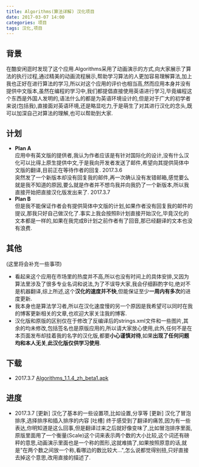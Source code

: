 ```yaml
---
title: Algorithms(算法详解) 汉化项目
date: 2017-03-07 14:00
categories: 项目
tags: 汉化,项目
---
```

## 背景
在酷安闲逛时发现了这个应用.Algorithms采用了动画演示的方式,向大家展示了算法的执行过程,通过精美的动画流程展示,帮助学习算法的人更加容易理解算法,加上我也正好在进行算法的学习,所以对这个应用的评价也相当高,然而应用本身并没有提供中文版本,虽然在编程的学习中,我们都提倡直接使用英语进行学习,毕竟编程这个东西是外国人发明的,语法什么的都是为英语环境设计的,但是对于广大的初学者来说(包括我),直接面对英语环境,还是略显吃力,于是萌生了对其进行汉化的念头,既可以加深自己对算法的理解,也可以帮助到大家.
## 计划
- **Plan A**  
应用中有英文版的提供者,我认为作者应该是有针对国际化的设计,没有什么汉化可以比得上原生提供中文,于是我向开发者发送了邮件,希望向其提供简体中文版的翻译,目前正在等待作者的回复.  2017.3.6  
突然发了一个新版本却没有回复我的邮件,再一次确认没有发错邮箱,感觉要么就是我不知道的原因,要么就是作者并不想鸟我并向我扔了一个新版本,所以我直接开始把直接汉化版发出来了.  2017.3.7
- **Plan B**  
但是我不能保证作者会有提供简体中文版的计划,如果作者没有回复我的邮件的提议,那我只好自己做汉化了.事实上我会按照B计划直接开始汉化,毕竟汉化的文本都是一样的,如果在我完成B计划之前作者有了回音,那已经翻译的文本也没有浪费.

## 其他
(这里将会补充一些事项)
- 看起来这个应用在市场里的热度并不高,所以也没有时间上的具体安排,又因为算法里涉及了很多专业名词和说法,为了不误导大家,我会仔细斟酌字句,绝对不是机器翻译,综上所述,这个**汉化的速度并不快**,但能保证至少**一周内有多次**的进度更新.
- 我本身也是算法学习者,所以在汉化速度慢的另一个原因是我希望可以同时在我的博客更新相关的文章,也欢迎大家关注我的博客.
- 汉化版和原版的区别仅在于修改了反编译后的strings.xml文件和一些图片,其余的均未修改,包括签名也是原版应用的,所以请大家放心使用,此外,任何不是在本页面发布却挂着我的名字的汉化版,都要**小心谨慎对待**,如果**出现了任何问题均和本人无关**,**此汉化版仅供学习使用**.

## 下载
- 2017.3.7   [Algorithms_1.1.4_zh_beta1.apk](https://raw.githubusercontent.com/lanyuanxiaoyao/Algorithm_Translation/master/apk_revision/1.1.4_zh_beta1.apk)

## 进度
- 2017.3.7
[更新] 汉化了基本的一些设置项,比如设置,分享等
[更新] 汉化了冒泡排序,选择排序和插入排序的内容
[吐槽] 终于感受到了翻译的痛苦,因为有一些表达,你明知道是这么回事,但是翻译过来之后就好像变味了,比如冒泡排序里面,原版里面用了一个衡量(Scale)这个词来表示两个数的大小比较,这个词还有磅秤的意思,动画演示里面也是一个称的图形,这就难搞了,如果按照原意的话,就是"在两个数之间放一个称,看哪边的数比较大...",怎么说都觉得别扭,只好直接去掉这个意思,改用直接的描述了.